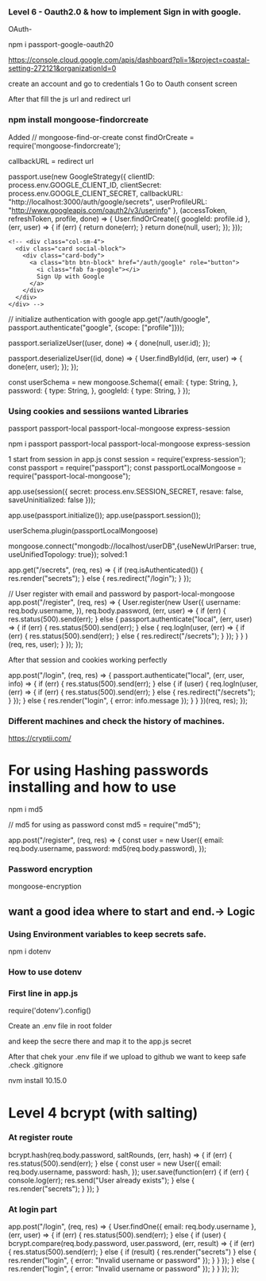 ### Level 6 - Oauth2.0 & how to implement Sign in with google.
OAuth-

npm i passport-google-oauth20

<!-- go to console.developers.google -->
https://console.cloud.google.com/apis/dashboard?pli=1&project=coastal-setting-272121&organizationId=0

create an account and go to credentials
1 Go to Oauth consent screen

After that fill the js url and redirect url

### npm install mongoose-findorcreate

Added // mongoose-find-or-create
const findOrCreate = require('mongoose-findorcreate');


callbackURL = redirect url
<!-- App.js -->
passport.use(new GoogleStrategy({
  clientID: process.env.GOOGLE_CLIENT_ID,
  clientSecret: process.env.GOOGLE_CLIENT_SECRET,
  callbackURL: "http://localhost:3000/auth/google/secrets",
  userProfileURL: "http://www.googleapis.com/oauth2/v3/userinfo"
}, (accessToken, refreshToken, profile, done) => {
  User.findOrCreate({
    googleId: profile.id
  }, (err, user) => {
    if (err) {
      return done(err);
    }
    return done(null, user);
  });
}));

<!-- After that go to Register.ejs -->
    <!-- <div class="col-sm-4">
      <div class="card social-block">
        <div class="card-body">
          <a class="btn btn-block" href="/auth/google" role="button">
            <i class="fab fa-google"></i>
            Sign Up with Google
          </a>
        </div>
      </div>
    </div> -->


// initialize authentication with google
app.get("/auth/google", passport.authenticate("google", {scope: ["profile"]}));

<!-- Last udes the serializers -->
passport.serializeUser((user, done) => {
  done(null, user.id);
});

passport.deserializeUser((id, done) => {
  User.findById(id, (err, user) => {
    done(err, user);
  });
});

<!-- For getting the google id we change the userschema added googleId-->
const userSchema = new mongoose.Schema({
  email: {
    type: String,
  },
  password: {
    type: String,
  },
  googleId: {
    type: String,
  }
});



### Using cookies and sessiions wanted Libraries
passport
passport-local
passport-local-mongoose
express-session

npm i passport passport-local passport-local-mongoose express-session

1 start from session
  in app.js
const session = require('express-session');
const passport = require("passport");
const passportLocalMongoose = require("passport-local-mongoose");

<!-- 2nd -->
app.use(session({
  secret: process.env.SESSION_SECRET,
  resave: false,
  saveUninitialized: false
}));


<!-- second step -->
app.use(passport.initialize());
app.use(passport.session());

<!-- third step -->
userSchema.plugin(passportLocalMongoose)

<!-- There is an error of depreciation  -->
mongoose.connect("mongodb://localhost/userDB",{useNewUrlParser: true, useUnifiedTopology: true});
solved:1 


<!-- After that i rewrite register and create get fucntion in secrets -->
app.get("/secrets", (req, res) => {
  if (req.isAuthenticated()) {
    res.render("secrets");
  } else {
    res.redirect("/login");
  }
});

// User register with email and password by pasport-local-mongoose
app.post("/register", (req, res) => {
  User.register(new User({
    username: req.body.username,
  }), req.body.password, (err, user) => {
    if (err) {
      res.status(500).send(err);
    } else {
      passport.authenticate("local", (err, user) => {
        if (err) {
          res.status(500).send(err);
        } else {
          req.logIn(user, (err) => {
            if (err) {
              res.status(500).send(err);
            } else {
              res.redirect("/secrets");
            }
          });
        }
      }
      )(req, res, user);
    }
  });
});


After that session and cookies working perfectly

<!--Now we can set login part -->

app.post("/login", (req, res) => {
  passport.authenticate("local", (err, user, info) => {
    if (err) {
      res.status(500).send(err);
    } else {
      if (user) {
        req.logIn(user, (err) => {
          if (err) {
            res.status(500).send(err);
          } else {
            res.redirect("/secrets");
          }
        });
      } else {
        res.render("login", {
          error: info.message
        });
      }
    }
  })(req, res);
});

<!-- whenever you restart nodemon cookies will delete -->
### Different machines and check the history of machines.
https://cryptii.com/

# For using Hashing passwords installing and how to use

npm i md5

// md5 for using as password
const md5 = require("md5");

app.post("/register", (req, res) => {
  const user = new User({
    email: req.body.username,
    password: md5(req.body.password),
  });


### Password encryption

mongoose-encryption

## want a good idea where to start and end.-> Logic

### Using Environment variables to keep secrets safe.

npm i dotenv
### How to use dotenv

### First line in app.js
require('dotenv').config()

Create an .env file in root folder

and keep the secre there and map it to the app.js secret

After that chek your .env file if we upload to github we want to keep
safe .check .gitignore

<!-- Degrade to a lowel level node by nvm -->
nvm install 10.15.0

# Level 4 bcrypt (with salting)

### At register route
  bcrypt.hash(req.body.password, saltRounds, (err, hash) => {
    if (err) {
      res.status(500).send(err);
    } else {
      const user = new User({
        email: req.body.username,
        password: hash,
      });
      user.save(function(err) {
        if (err) {
          console.log(err);
          res.send("User already exists");
        } else {
          res.render("secrets");
        }
      });
    }

### At login part
app.post("/login", (req, res) => {
  User.findOne({
    email: req.body.username
  }, (err, user) => {
    if (err) {
      res.status(500).send(err);
    } else {
      if (user) {
        bcrypt.compare(req.body.password, user.password, (err, result) => {
          if (err) {
            res.status(500).send(err);
          } else {
            if (result) {
              res.render("secrets")
            } else {
              res.render("login", {
                error: "Invalid username or password"
              });
            }
          }
        });
      } else {
        res.render("login", {
          error: "Invalid username or password"
        });
      }
    }
  });
});




